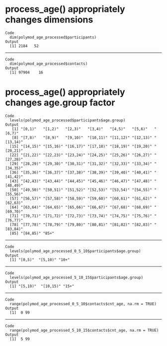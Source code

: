 # process_age() appropriately changes dimensions

    Code
      dim(polymod_age_processed$participants)
    Output
      [1] 2184   52

---

    Code
      dim(polymod_age_processed$contacts)
    Output
      [1] 97904    16

# process_age() appropriately changes age.group factor

    Code
      levels(polymod_age_processed$participants$age.group)
    Output
       [1] "[0,1)"   "[1,2)"   "[2,3)"   "[3,4)"   "[4,5)"   "[5,6)"   "[6,7)"  
       [8] "[7,8)"   "[8,9)"   "[9,10)"  "[10,11)" "[11,12)" "[12,13)" "[13,14)"
      [15] "[14,15)" "[15,16)" "[16,17)" "[17,18)" "[18,19)" "[19,20)" "[20,21)"
      [22] "[21,22)" "[22,23)" "[23,24)" "[24,25)" "[25,26)" "[26,27)" "[27,28)"
      [29] "[28,29)" "[29,30)" "[30,31)" "[31,32)" "[32,33)" "[33,34)" "[34,35)"
      [36] "[35,36)" "[36,37)" "[37,38)" "[38,39)" "[39,40)" "[40,41)" "[41,42)"
      [43] "[42,43)" "[43,44)" "[44,45)" "[45,46)" "[46,47)" "[47,48)" "[48,49)"
      [50] "[49,50)" "[50,51)" "[51,52)" "[52,53)" "[53,54)" "[54,55)" "[55,56)"
      [57] "[56,57)" "[57,58)" "[58,59)" "[59,60)" "[60,61)" "[61,62)" "[62,63)"
      [64] "[63,64)" "[64,65)" "[65,66)" "[66,67)" "[67,68)" "[68,69)" "[69,70)"
      [71] "[70,71)" "[71,72)" "[72,73)" "[73,74)" "[74,75)" "[75,76)" "[76,77)"
      [78] "[77,78)" "[78,79)" "[79,80)" "[80,81)" "[81,82)" "[82,83)" "[83,84)"
      [85] "[84,85)" "85+"    

---

    Code
      levels(polymod_age_processed_0_5_10$participants$age.group)
    Output
      [1] "[0,5)"  "[5,10)" "10+"   

---

    Code
      levels(polymod_age_processed_5_10_15$participants$age.group)
    Output
      [1] "[5,10)"  "[10,15)" "15+"    

---

    Code
      range(polymod_age_processed_0_5_10$contacts$cnt_age, na.rm = TRUE)
    Output
      [1]  0 99

---

    Code
      range(polymod_age_processed_5_10_15$contacts$cnt_age, na.rm = TRUE)
    Output
      [1]  5 99

